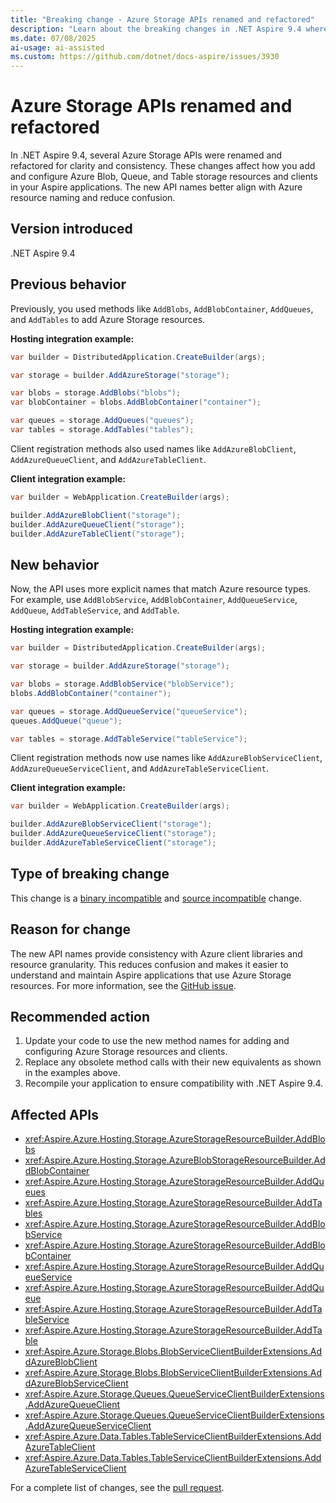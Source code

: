 ```yaml
---
title: "Breaking change - Azure Storage APIs renamed and refactored"
description: "Learn about the breaking changes in .NET Aspire 9.4 where Azure Storage APIs were renamed and refactored for clarity and consistency."
ms.date: 07/08/2025
ai-usage: ai-assisted
ms.custom: https://github.com/dotnet/docs-aspire/issues/3930
---
```


# Azure Storage APIs renamed and refactored

In .NET Aspire 9.4, several Azure Storage APIs were renamed and refactored for clarity and consistency. These changes affect how you add and configure Azure Blob, Queue, and Table storage resources and clients in your Aspire applications. The new API names better align with Azure resource naming and reduce confusion.

## Version introduced

.NET Aspire 9.4

## Previous behavior

Previously, you used methods like `AddBlobs`, `AddBlobContainer`, `AddQueues`, and `AddTables` to add Azure Storage resources.

**Hosting integration example:**

```csharp
var builder = DistributedApplication.CreateBuilder(args);

var storage = builder.AddAzureStorage("storage");

var blobs = storage.AddBlobs("blobs");
var blobContainer = blobs.AddBlobContainer("container");

var queues = storage.AddQueues("queues");
var tables = storage.AddTables("tables");
```

Client registration methods also used names like `AddAzureBlobClient`, `AddAzureQueueClient`, and `AddAzureTableClient`.

**Client integration example:**

```csharp
var builder = WebApplication.CreateBuilder(args);

builder.AddAzureBlobClient("storage");
builder.AddAzureQueueClient("storage");
builder.AddAzureTableClient("storage");
```

## New behavior

Now, the API uses more explicit names that match Azure resource types. For example, use `AddBlobService`, `AddBlobContainer`, `AddQueueService`, `AddQueue`, `AddTableService`, and `AddTable`.

**Hosting integration example:**

```csharp
var builder = DistributedApplication.CreateBuilder(args);

var storage = builder.AddAzureStorage("storage");

var blobs = storage.AddBlobService("blobService");
blobs.AddBlobContainer("container");

var queues = storage.AddQueueService("queueService");
queues.AddQueue("queue");

var tables = storage.AddTableService("tableService");
```

Client registration methods now use names like `AddAzureBlobServiceClient`, `AddAzureQueueServiceClient`, and `AddAzureTableServiceClient`.

**Client integration example:**

```csharp
var builder = WebApplication.CreateBuilder(args);

builder.AddAzureBlobServiceClient("storage");
builder.AddAzureQueueServiceClient("storage");
builder.AddAzureTableServiceClient("storage");
```

## Type of breaking change

This change is a [binary incompatible](../categories.md#binary-compatibility) and [source incompatible](../categories.md#source-compatibility) change.

## Reason for change

The new API names provide consistency with Azure client libraries and resource granularity. This reduces confusion and makes it easier to understand and maintain Aspire applications that use Azure Storage resources. For more information, see the [GitHub issue](https://github.com/dotnet/docs-aspire/issues/3930).

## Recommended action

1. Update your code to use the new method names for adding and configuring Azure Storage resources and clients.
1. Replace any obsolete method calls with their new equivalents as shown in the examples above.
1. Recompile your application to ensure compatibility with .NET Aspire 9.4.

## Affected APIs

- <xref:Aspire.Azure.Hosting.Storage.AzureStorageResourceBuilder.AddBlobs>
- <xref:Aspire.Azure.Hosting.Storage.AzureBlobStorageResourceBuilder.AddBlobContainer>
- <xref:Aspire.Azure.Hosting.Storage.AzureStorageResourceBuilder.AddQueues>
- <xref:Aspire.Azure.Hosting.Storage.AzureStorageResourceBuilder.AddTables>
- <xref:Aspire.Azure.Hosting.Storage.AzureStorageResourceBuilder.AddBlobService>
- <xref:Aspire.Azure.Hosting.Storage.AzureStorageResourceBuilder.AddBlobContainer>
- <xref:Aspire.Azure.Hosting.Storage.AzureStorageResourceBuilder.AddQueueService>
- <xref:Aspire.Azure.Hosting.Storage.AzureStorageResourceBuilder.AddQueue>
- <xref:Aspire.Azure.Hosting.Storage.AzureStorageResourceBuilder.AddTableService>
- <xref:Aspire.Azure.Hosting.Storage.AzureStorageResourceBuilder.AddTable>
- <xref:Aspire.Azure.Storage.Blobs.BlobServiceClientBuilderExtensions.AddAzureBlobClient>
- <xref:Aspire.Azure.Storage.Blobs.BlobServiceClientBuilderExtensions.AddAzureBlobServiceClient>
- <xref:Aspire.Azure.Storage.Queues.QueueServiceClientBuilderExtensions.AddAzureQueueClient>
- <xref:Aspire.Azure.Storage.Queues.QueueServiceClientBuilderExtensions.AddAzureQueueServiceClient>
- <xref:Aspire.Azure.Data.Tables.TableServiceClientBuilderExtensions.AddAzureTableClient>
- <xref:Aspire.Azure.Data.Tables.TableServiceClientBuilderExtensions.AddAzureTableServiceClient>

For a complete list of changes, see the [pull request](https://github.com/dotnet/aspire/pull/10241).
